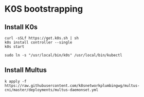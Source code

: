 # K0S bootstrapping

## Install K0s

```shell
curl -sSLf https://get.k0s.sh | sh
k0s install controller --single
k0s start

sudo ln -s "/usr/local/bin/k0s" /usr/local/bin/kubectl
```

## Install Multus

```shell
k apply -f https://raw.githubusercontent.com/k8snetworkplumbingwg/multus-cni/master/deployments/multus-daemonset.yml
```
